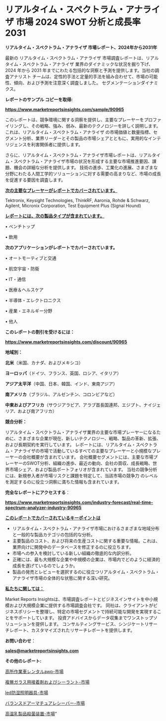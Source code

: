 # リアルタイム・スペクトラム・アナライザ 市場 2024 SWOT 分析と成長率 2031

<strong>リアルタイム・スペクトラム・アナライザ 市場レポート、2024年から2031年</strong>

最新の リアルタイム・スペクトラム・アナライザ 市場調査レポートは、リアルタイム・スペクトラム・アナライザ 業界のダイナミックな状況を掘り下げ、2024 年から 2031 年までにわたる包括的な洞察と予測を提供します。当社の調査アナリスト チームは、定性的手法と定量的手法を組み合わせて、市場の可能性、傾向、および予測を注意深く調査しました。 セグメンテーションダイナミクス。



<strong>レポートのサンプル コピーを取得:</strong> <a href=https://www.marketreportsinsights.com/sample/90965>

<strong><u>https://www.marketreportsinsights.com/sample/90965</u></strong></a>

このレポートは、競争環境に関する洞察を提供し、主要なプレーヤーをプロファイリングし、その戦略、強み、弱み、最新のテクノロジーを詳しく説明します。 これは、リアルタイム・スペクトラム・アナライザ の市場価値と数量指標、セグメント分析、業界リーダーとその製品の市場シェアとともに、実用的なインテリジェンスを利害関係者に提供します。

さらに、リアルタイム・スペクトラム・アナライザ市場レポートは、リアルタイム・スペクトラム・アナライザ市場の状況を形成する主要な市場推進要因、課題、機会の詳細な分析を提供します。 技術の進歩、工業化の進展、さまざまな分野にわたる人間工学的ソリューションに対する需要の高まりなど、市場の成長を促進する要因を調査します。



<strong><u>次の主要なプレーヤーがレポートでカバーされています。</u></strong>

Tektronix, Keysight Technologies, ThinkRF, Aaronia, Rohde & Schwarz, Agilent, Micronix Corporation, Test Equipment Plus (Signal Hound)



<strong><u><b>レポートには、次の製品タイプが含まれています。</b></u></strong>

• ベンチトップ

• 飲用



<strong><b>次のアプリケーションがレポートでカバーされています。</b></strong>

• オートモーティブと交通

• 航空宇宙・防衛

• IT・通信

• 医療＆ヘルスケア

• 半導体・エレクトロニクス

• 産業・エネルギー分野

• 他人



<strong><b>このレポートの割引を受けるには：</b></strong><a href=https://www.marketreportsinsights.com/discount/90965>

<strong><u>https://www.marketreportsinsights.com/discount/90965</u></strong></a>



<strong>地域別：</strong>



<strong>北米</strong>（米国、カナダ、およびメキシコ）



<strong>ヨーロッパ</strong>（ドイツ、フランス、英国、ロシア、イタリア）



<strong>アジア太平洋</strong>（中国、日本、韓国、インド、東南アジア）



<strong>南アメリカ</strong>（ブラジル、アルゼンチン、コロンビアなど）



<strong>中東およびアフリカ</strong>（サウジアラビア、アラブ首長国連邦、エジプト、ナイジェリア、および南アフリカ）



<strong>競合分析：</strong>

リアルタイム・スペクトラム・アナライザ業界の主要な市場プレーヤーになるために、さまざまな企業が現在、新しいテクノロジー、戦略、製品の革新、拡張、および長期契約を実行しています。 レポートには、リアルタイム・スペクトラム・アナライザの市場で活動しているすべての主要なプレーヤーと小規模なプレーヤーの会社概要が含まれています。 会社概要セグメントには、主要な市場プレーヤーのSWOT分析、組織の進歩、最近の動向、会社の買収、成長戦略、世界市場シェア、および製品ポートフォリオが含まれています。 当社の競争分析には、新規参入者が市場リスクと課題を特定して、当該市場の競争力 のレベルを測定するのに役立つ洞察に満ちた情報も含まれています。



<strong>完全なレポートにアクセスする</strong>：

<a href=https://www.marketreportsinsights.com/industry-forecast/real-time-spectrum-analyzer-industry-90965>

<strong><u>https://www.marketreportsinsights.com/industry-forecast/real-time-spectrum-analyzer-industry-90965</u></strong></a>



<strong><u><b>このレポートでカバーされているキーポイントは</b></u></strong>
<ul>
  <li>リアルタイム・スペクトラム・アナライザ市場におけるさまざまな地域分布と一般的な製品カテゴリの包括的な分析。</li>
  <li>主要製品のコスト、および将来の生産コストに関する重要な情報。これは、業界向けに開発中のデータベースを修正するのに役立ちます。</li>
  <li>市場への参入を検討している新しい組織の徹底的な内訳分析。</li>
  <li>正確には、最も大規模な企業や中規模の企業は、市場内でどのように経済的成長を遂げているのでしょうか。</li>
  <li>製品の発売とレビューを選択するのに役立つリアルタイム・スペクトラム・アナライザ市場の全体的な状態に関する深い研究。</li>
</ul>


<strong><u><b>私たちに関しては：</b></u></strong>

Market Reports Insightsは、市場調査レポートとビジネスインサイトを中小規模および大規模企業に提供する市場調査会社です。 同社は、クライアントがビジネスポリシーを整理し、特定の市場セグメントで持続可能な開発を実現することをサポートしています。 投資アドバイスからデータ収集までワンストップソリューションを提供します。 コンサルティングサービス、シンジケートリサーチレポート、カスタマイズされたリサーチレポートを提供します。



<strong><b>お問い合わせ</b></strong>：

<a href=mailto:sales@marketreportsinsights.com>

<strong><u>sales@marketreportsinsights.com</u></strong></a>



<strong>その他のレポート:</strong>

<a href=https://www.linkedin.com/pulse/高所作業車レンタルawp-市場-2023-swot-分析と成長率-2030-yob9f/>高所作業車レンタルawp-市場</a>

<a href=https://www.linkedin.com/pulse/複層ガラス用接着剤およびシーラント-市場-2023-年のダイナミクスとビジネストレンド-azeif/>複層ガラス用接着剤およびシーラント-市場</a>

<a href=https://www.linkedin.com/pulse/led防湿照明器具-市場-2023-新興市場-将来の動向と市場需要-2030-wafif/>led防湿照明器具-市場</a>

<a href=https://www.linkedin.com/pulse/バランスドアーマチュアレシーバー-市場-2023-総合分析と事業成長戦略-5ky6f/>バランスドアーマチュアレシーバー-市場</a>

<a href=https://www.linkedin.com/pulse/高温乳製品殺菌装置-市場-2023-競争分析と事業成長-2030-pr-news-hub-pt3xf/>高温乳製品殺菌装置-市場</a>"
